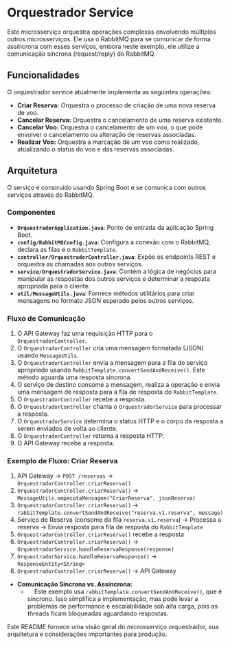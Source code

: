 # Orquestrador Service

Este microsserviço orquestra operações complexas envolvendo múltiplos outros microsserviços. Ele usa o RabbitMQ para se comunicar de forma assíncrona com esses serviços, embora neste exemplo, ele utilize a comunicação síncrona (request/reply) do RabbitMQ.

## Funcionalidades

O orquestrador service atualmente implementa as seguintes operações:

* **Criar Reserva:** Orquestra o processo de criação de uma nova reserva de voo.
* **Cancelar Reserva:** Orquestra o cancelamento de uma reserva existente.
* **Cancelar Voo:** Orquestra o cancelamento de um voo, o que pode envolver o cancelamento ou alteração de reservas associadas.
* **Realizar Voo:** Orquestra a marcação de um voo como realizado, atualizando o status do voo e das reservas associadas.

## Arquitetura

O serviço é construído usando Spring Boot e se comunica com outros serviços através do RabbitMQ.

### Componentes

* **`OrquestradorApplication.java`**: Ponto de entrada da aplicação Spring Boot.
* **`config/RabbitMQConfig.java`**: Configura a conexão com o RabbitMQ, declara as filas e o `RabbitTemplate`.
* **`controller/OrquestradorController.java`**: Expõe os endpoints REST e orquestra as chamadas aos outros serviços.
* **`service/OrquestradorService.java`**: Contém a lógica de negócios para manipular as respostas dos outros serviços e determinar a resposta apropriada para o cliente.
* **`util/MessageUtils.java`**: Fornece métodos utilitários para criar mensagens no formato JSON esperado pelos outros serviços.

### Fluxo de Comunicação

1.  O API Gateway faz uma requisição HTTP para o `OrquestradorController`.
2.  O `OrquestradorController` cria uma mensagem formatada (JSON) usando `MessageUtils`.
3.  O `OrquestradorController` envia a mensagem para a fila do serviço apropriado usando `RabbitTemplate.convertSendAndReceive()`. Este método aguarda uma resposta síncrona.
4.  O serviço de destino consome a mensagem, realiza a operação e envia uma mensagem de resposta para a fila de resposta do `RabbitTemplate`.
5.  O `OrquestradorController` recebe a resposta.
6.  O `OrquestradorController` chama o `OrquestradorService` para processar a resposta.
7.  O `OrquestradorService` determina o status HTTP e o corpo da resposta a serem enviados de volta ao cliente.
8.  O `OrquestradorController` retorna a resposta HTTP.
9.  O API Gateway recebe a resposta.

### Exemplo de Fluxo: Criar Reserva

1.  API Gateway -> `POST /reservas` -> `OrquestradorController.criarReserva()`
2.  `OrquestradorController.criarReserva()` -> `MessageUtils.empacotaMensagem("CriarReserva", jsonReserva)`
3.  `OrquestradorController.criarReserva()` -> `rabbitTemplate.convertSendAndReceive("reserva.v1.reserva", message)`
4.  Serviço de Reserva (consome da fila `reserva.v1.reserva`) -> Processa a reserva -> Envia resposta para fila de resposta do `RabbitTemplate`
5.  `OrquestradorController.criarReserva()` recebe a resposta
6.  `OrquestradorController.criarReserva()` -> `OrquestradorService.handleReservaResponse(response)`
7.  `OrquestradorService.handleReservaResponse()` -> `ResponseEntity<String>`
8.  `OrquestradorController.criarReserva()` -> API Gateway






* **Comunicação Síncrona vs. Assíncrona:**
    *     Este exemplo usa `rabbitTemplate.convertSendAndReceive()`, que é síncrono. Isso simplifica a implementação, mas pode levar a problemas de performance e escalabilidade sob alta carga, pois as threads ficam bloqueadas aguardando respostas.

Este README fornece uma visão geral do microsserviço orquestrador, sua arquitetura e considerações importantes para produção.